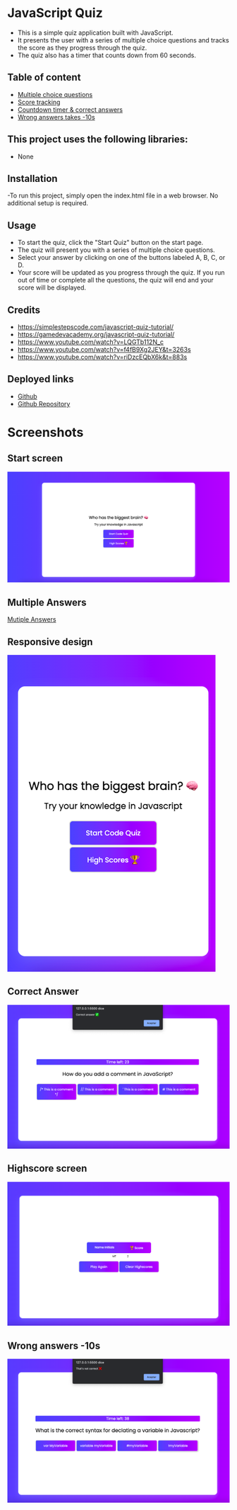 # **JavaScript Quiz**
- This is a simple quiz application built with JavaScript. 
- It presents the user with a series of multiple choice questions and tracks the score as they progress through the quiz. 
- The quiz also has a timer that counts down from 60 seconds.

## **Table of content**
- [Multiple choice questions](#multiple-answers)
- [Score tracking](#highscore-screen)
- [Countdown timer & correct answers](#correct-answer)
- [Wrong answers takes -10s](#wrong-answers--10s)

## **This project uses the following libraries:**
- None


## **Installation**
-To run this project, simply open the index.html file in a web browser. No additional setup is required.

## **Usage**
-  To start the quiz, click the "Start Quiz" button on the start page.
-  The quiz will present you with a series of multiple choice questions. 
-  Select your answer by clicking on one of the buttons labeled A, B, C, or D. 
-  Your score will be updated as you progress through the quiz. If you run out of time or complete all the questions, the quiz will end and your score will be displayed.

## **Credits**
- https://simplestepscode.com/javascript-quiz-tutorial/
- https://gamedevacademy.org/javascript-quiz-tutorial/
- https://www.youtube.com/watch?v=LQGTb112N_c
- https://www.youtube.com/watch?v=f4fB9Xg2JEY&t=3263s
- https://www.youtube.com/watch?v=riDzcEQbX6k&t=883s

## Deployed links 
- [Github](https://github.com/mauri-tech)
- [Github Repository](https://github.com/mauri-tech?tab=repositories)


# **Screenshots**
## Start screen
![Start Screen](/Assets/Start.png)
## Multiple Answers
[Mutiple Answers](/Assets/Multiple%20Answers.png)
## Responsive design
![Responsive desing](/Assets/Responsive.png)
## Correct Answer
![Correct answer](/Assets/Correct%20answer.png)
## Highscore screen
![Highscore](/Assets/Highscore.png)
## Wrong answers -10s
![Wrong answer takes-10s](/Assets/Wrong-answer.png)